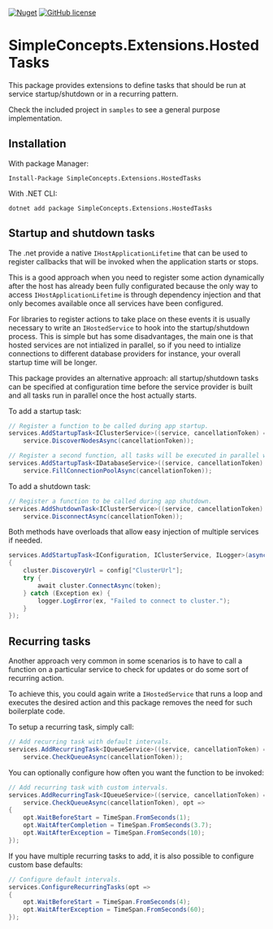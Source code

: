 [![Nuget](https://img.shields.io/nuget/v/SimpleConcepts.Extensions.HostedTasks)](https://www.nuget.org/packages/SimpleConcepts.Extensions.HostedTasks/)
[![GitHub license](https://img.shields.io/badge/license-MIT-blue.svg?style=flat-square)](https://raw.githubusercontent.com/raphaabreu/SimpleConcepts.Extensions.HostedTasks/master/LICENSE)

# SimpleConcepts.Extensions.HostedTasks

This package provides extensions to define tasks that should be run at service startup/shutdown or in a recurring pattern.

Check the included project in `samples` to see a general purpose implementation.

## Installation

With package Manager:
```
Install-Package SimpleConcepts.Extensions.HostedTasks
```

With .NET CLI:
```
dotnet add package SimpleConcepts.Extensions.HostedTasks
```

## Startup and shutdown tasks

The .net provide a native `IHostApplicationLifetime` that can be used to register callbacks that will be invoked when the application starts or stops.

This is a good approach when you need to register some action dynamically after the host has already been fully configurated because the only way to access `IHostApplicationLifetime` is through dependency injection and that only becomes available once all services have been configured.

For libraries to register actions to take place on these events it is usually necessary to write an `IHostedService` to hook into the startup/shutdown process. This is simple but has some disadvantages, the main one is that hosted services are not intialized in parallel, so if you need to intialize connections to different database providers for instance, your overall startup time will be longer.

This package provides an alternative approach: all startup/shutdown tasks can be specified at configuration time before the service provider is built and all tasks run in parallel once the host actually starts.

To add a startup task:

```csharp
// Register a function to be called during app startup.
services.AddStartupTask<IClusterService>((service, cancellationToken) => 
    service.DiscoverNodesAsync(cancellationToken));

// Register a second function, all tasks will be executed in parallel when the application starts.
services.AddStartupTask<IDatabaseService>((service, cancellationToken) => 
    service.FillConnectionPoolAsync(cancellationToken));
```

To add a shutdown task:

```csharp
// Register a function to be called during app shutdown.
services.AddShutdownTask<IClusterService>((service, cancellationToken) => 
    service.DisconnectAsync(cancellationToken));
```

Both methods have overloads that allow easy injection of multiple services if needed.

```csharp
services.AddStartupTask<IConfiguration, IClusterService, ILogger>(async (config, cluster, logger, token) =>
{
    cluster.DiscoveryUrl = config["ClusterUrl"];
    try {
        await cluster.ConnectAsync(token);
    } catch (Exception ex) {
        logger.LogError(ex, "Failed to connect to cluster.");
    }
});
```

## Recurring tasks

Another approach very common in some scenarios is to have to call a function on a particular service to check for updates or do some sort of recurring action.

To achieve this, you could again write a `IHostedService` that runs a loop and executes the desired action and this package removes the need for such boilerplate code.

To setup a recurring task, simply call:

```csharp
// Add recurring task with default intervals.
services.AddRecurringTask<IQueueService>((service, cancellationToken) => 
    service.CheckQueueAsync(cancellationToken));
```

You can optionally configure how often you want the function to be invoked:

```csharp
// Add recurring task with custom intervals.
services.AddRecurringTask<IQueueService>((service, cancellationToken) => 
    service.CheckQueueAsync(cancellationToken), opt =>
{
    opt.WaitBeforeStart = TimeSpan.FromSeconds(1);
    opt.WaitAfterCompletion = TimeSpan.FromSeconds(3.7);
    opt.WaitAfterException = TimeSpan.FromSeconds(10);
});
```

If you have multiple recurring tasks to add, it is also possible to configure custom base defaults:

```csharp
// Configure default intervals.
services.ConfigureRecurringTasks(opt =>
{
    opt.WaitBeforeStart = TimeSpan.FromSeconds(4);
    opt.WaitAfterException = TimeSpan.FromSeconds(60);
});
```
